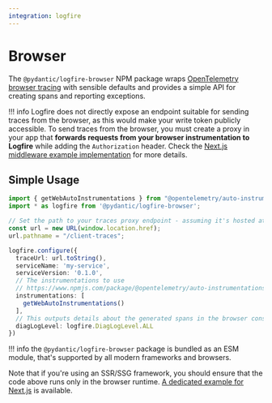 ```yaml
---
integration: logfire
---
```


# Browser

The `@pydantic/logfire-browser` NPM package wraps [OpenTelemetry browser tracing](https://opentelemetry.io/docs/languages/js/getting-started/browser/) with sensible defaults and provides a simple API for creating spans and reporting exceptions.

!!! info
    Logfire does not directly expose an endpoint suitable for sending traces from the browser, as this would make your write token publicly accessible. To send traces from the browser, you must create a proxy in your app that **forwards requests from your browser instrumentation to Logfire** while adding the `Authorization` header. Check the [Next.js middleware example implementation](https://github.com/pydantic/logfire-js/blob/main/examples/nextjs-client-side-instrumentation/middleware.ts#L8) for more details.


## Simple Usage

```ts
import { getWebAutoInstrumentations } from "@opentelemetry/auto-instrumentations-web";
import * as logfire from '@pydantic/logfire-browser';

// Set the path to your traces proxy endpoint - assuming it's hosted at `/client-traces`, same domain.
const url = new URL(window.location.href);
url.pathname = "/client-traces";

logfire.configure({
  traceUrl: url.toString(),
  serviceName: 'my-service',
  serviceVersion: '0.1.0',
  // The instrumentations to use
  // https://www.npmjs.com/package/@opentelemetry/auto-instrumentations-web - for more options and configuration
  instrumentations: [
    getWebAutoInstrumentations()
  ],
  // This outputs details about the generated spans in the browser console, use only in development and for troubleshooting.
  diagLogLevel: logfire.DiagLogLevel.ALL
})

```

!!! info
    the `@pydantic/logfire-browser` package is bundled as an ESM module, that's supported by all modern frameworks and browsers.

Note that if you're using an SSR/SSG framework, you should ensure that the code above runs only in the browser runtime.
[A dedicated example for Next.js](https://github.com/pydantic/logfire-js/tree/main/examples/nextjs-client-side-instrumentation) is available.

